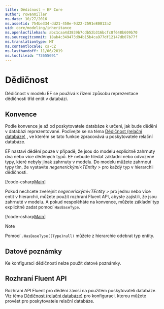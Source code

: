 ```yaml
---
title: Dědičnost – EF Core
author: rowanmiller
ms.date: 10/27/2016
ms.assetid: 754be334-dd21-450e-9d22-2591e80012a2
uid: core/modeling/inheritance
ms.openlocfilehash: abc1caa4d3839b7cdb52b316bcfc8f648b609b70
ms.sourcegitcommit: 18ab4c349473d94b15b4ca977df12147db07b77f
ms.translationtype: MT
ms.contentlocale: cs-CZ
ms.lasthandoff: 11/06/2019
ms.locfileid: "73655691"
---
```

# <a name="inheritance"></a>Dědičnost

Dědičnost v modelu EF se používá k řízení způsobu reprezentace dědičnosti tříd entit v databázi.

## <a name="conventions"></a>Konvence

Podle konvence je až od poskytovatele databáze k určení, jak bude dědění v databázi reprezentované. Podívejte se na téma [Dědičnost (relační databáze)](relational/inheritance.md) , ve kterém se tato funkce zpracovává u poskytovatele relační databáze.

EF nastaví dědění pouze v případě, že jsou do modelu explicitně zahrnuty dva nebo více děděných typů. EF nebude hledat základní nebo odvozené typy, které nebyly jinak zahrnuty v modelu. Do modelu můžete zahrnout typy tím, že vystavíte *negenerickými\<TEntity >* pro každý typ v hierarchii dědičnosti.

[!code-csharp[Main](../../../samples/core/Modeling/Conventions/InheritanceDbSets.cs?highlight=3-4&name=Model)]

Pokud nechcete zveřejnit *negenerickými\<TEntity >* pro jednu nebo více entit v hierarchii, můžete použít rozhraní Fluent API, abyste zajistili, že jsou zahrnuté v modelu.
A pokud nespoléháte na konvence, můžete základní typ explicitně zadat pomocí `HasBaseType`.

[!code-csharp[Main](../../../samples/core/Modeling/Conventions/InheritanceModelBuilder.cs?highlight=7&name=Context)]

> [!NOTE]
> Pomocí `.HasBaseType((Type)null)` můžete z hierarchie odebrat typ entity.

## <a name="data-annotations"></a>Datové poznámky

Ke konfiguraci dědičnosti nelze použít datové poznámky.

## <a name="fluent-api"></a>Rozhraní Fluent API

Rozhraní API Fluent pro dědění závisí na použitém poskytovateli databáze. Viz téma [Dědičnost (relační databáze)](relational/inheritance.md) pro konfiguraci, kterou můžete provést pro poskytovatele relační databáze.
